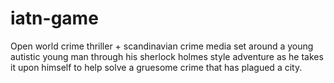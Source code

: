 # iatn-game
Open world crime thriller + scandinavian crime media set around a young autistic young man through his sherlock holmes style adventure as he takes it upon himself to help solve a gruesome crime that has plagued a city. 
